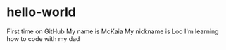 # hello-world
First time on GitHub
My name is McKaia
My nickname is Loo
I'm learning how to code with my dad
